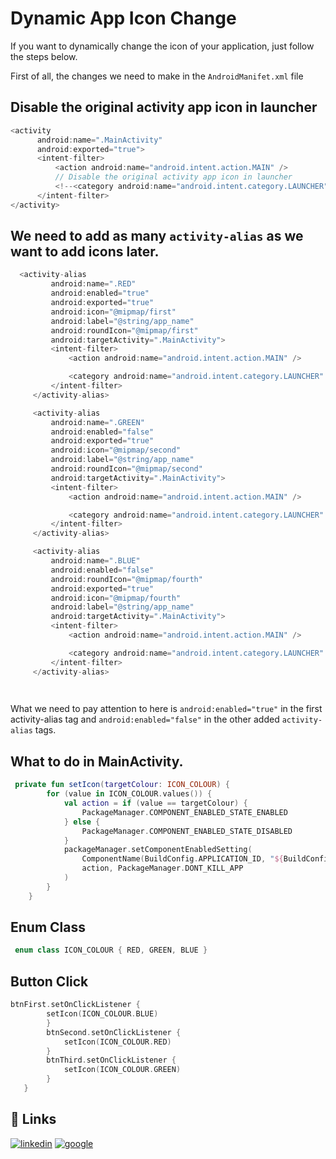 
# Dynamic App Icon Change

If you want to dynamically change the icon of your application, just follow the steps below.

First of all, the changes we need to make in the `AndroidManifet.xml` file


## Disable the original activity app icon in launcher

```kotlin
<activity
      android:name=".MainActivity"
      android:exported="true">
      <intent-filter>
          <action android:name="android.intent.action.MAIN" />
          // Disable the original activity app icon in launcher
          <!--<category android:name="android.intent.category.LAUNCHER" />-->
      </intent-filter>
</activity>
```

## We need to add as many `activity-alias` as we want to add icons later.

```kotlin
  <activity-alias
         android:name=".RED"
         android:enabled="true"
         android:exported="true"
         android:icon="@mipmap/first"
         android:label="@string/app_name"
         android:roundIcon="@mipmap/first"
         android:targetActivity=".MainActivity">
         <intent-filter>
             <action android:name="android.intent.action.MAIN" />

             <category android:name="android.intent.category.LAUNCHER" />
         </intent-filter>
     </activity-alias>

     <activity-alias
         android:name=".GREEN"
         android:enabled="false"
         android:exported="true"
         android:icon="@mipmap/second"
         android:label="@string/app_name"
         android:roundIcon="@mipmap/second"
         android:targetActivity=".MainActivity">
         <intent-filter>
             <action android:name="android.intent.action.MAIN" />

             <category android:name="android.intent.category.LAUNCHER" />
         </intent-filter>
     </activity-alias>

     <activity-alias
         android:name=".BLUE"
         android:enabled="false"
         android:roundIcon="@mipmap/fourth"
         android:exported="true"
         android:icon="@mipmap/fourth"
         android:label="@string/app_name"
         android:targetActivity=".MainActivity">
         <intent-filter>
             <action android:name="android.intent.action.MAIN" />

             <category android:name="android.intent.category.LAUNCHER" />
         </intent-filter>
     </activity-alias>

     

```
What we need to pay attention to here is `android:enabled="true"` in the first activity-alias tag and `android:enabled="false"` in the other added `activity-alias` tags.


## What to do in MainActivity.

```kotlin
 private fun setIcon(targetColour: ICON_COLOUR) {
        for (value in ICON_COLOUR.values()) {
            val action = if (value == targetColour) {
                PackageManager.COMPONENT_ENABLED_STATE_ENABLED
            } else {
                PackageManager.COMPONENT_ENABLED_STATE_DISABLED
            }
            packageManager.setComponentEnabledSetting(
                ComponentName(BuildConfig.APPLICATION_ID, "${BuildConfig.APPLICATION_ID}.${value.name}"),
                action, PackageManager.DONT_KILL_APP
            )
        }
    }

```

## Enum Class

```kotlin
 enum class ICON_COLOUR { RED, GREEN, BLUE }
```

## Button Click

```kotlin
btnFirst.setOnClickListener {
        setIcon(ICON_COLOUR.BLUE)
        }
        btnSecond.setOnClickListener {
            setIcon(ICON_COLOUR.RED)
        }
        btnThird.setOnClickListener {
            setIcon(ICON_COLOUR.GREEN)
        }
   }
```
## 🔗 Links
[![linkedin](https://img.shields.io/badge/linkedin-0A66C2?style=for-the-badge&logo=linkedin&logoColor=white)](https://www.linkedin.com/in/muhammed-furkan-kucuk-40897111a/)
[![google](https://img.shields.io/badge/google-0A66C2?style=for-the-badge&logo=google&logoColor=orange)](https://g.dev/mfurkankck)
